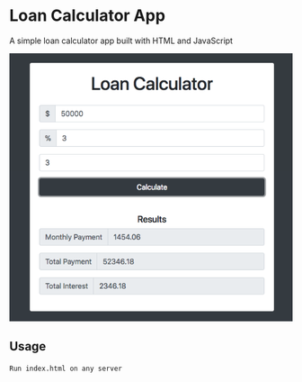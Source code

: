# Loan Calculator App

A simple loan calculator app built with HTML and JavaScript

![Splash](screenshots/screen.png)

## Usage

```bash
Run index.html on any server
```

